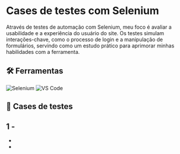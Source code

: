 # Cases de testes com Selenium

Através de testes de automação com Selenium, meu foco é avaliar a usabilidade e a experiência do usuário do site. Os testes simulam interações-chave, como o processo de login e a manipulação de formulários, servindo como um estudo prático para aprimorar minhas habilidades com a ferramenta.

## 🛠️ Ferramentas

<img src='https://img.shields.io/badge/-selenium-%43B02A?style=for-the-badge&logo=selenium&logoColor=white' alt="Selenium">

<img src='https://img.shields.io/badge/VS%20Code%20Insiders-35b393.svg?style=for-the-badge&logo=visual-studio-code&logoColor=whit' alt="VS Code">

## 🧪 Cases de testes

1 -
 -
 -
 -